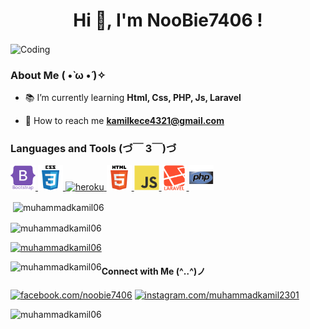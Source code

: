 <h1 align="center">Hi 👋, I'm NooBie7406 !</h1>

<img align="center" alt="Coding" width="1100" src="https://media2.giphy.com/media/26tn33aiTi1jkl6H6/200w.webp?cid=ecf05e47ow1w1263v8ay11xa1vi7x88uff28xfni3we0b6fy&rid=200w.webp&ct=g">

<h3 align="left">About Me ( •̀ ω •́ )✧</h3>

- 📚 I’m currently learning **Html, Css, PHP, Js, Laravel**

- 💬 How to reach me **kamilkece4321@gmail.com**

<h3 align="left">Languages and Tools (づ￣ 3￣)づ</h3>

<p align="left"> <a href="https://getbootstrap.com" target="_blank" rel="noreferrer"> <img src="https://raw.githubusercontent.com/devicons/devicon/master/icons/bootstrap/bootstrap-plain-wordmark.svg" alt="bootstrap" width="40" height="40"/> </a> <a href="https://www.w3schools.com/css/" target="_blank" rel="noreferrer"> <img src="https://raw.githubusercontent.com/devicons/devicon/master/icons/css3/css3-original-wordmark.svg" alt="css3" width="40" height="40"/> </a> <a href="https://heroku.com" target="_blank" rel="noreferrer"> <img src="https://www.vectorlogo.zone/logos/heroku/heroku-icon.svg" alt="heroku" width="40" height="40"/> </a> <a href="https://www.w3.org/html/" target="_blank" rel="noreferrer"> <img src="https://raw.githubusercontent.com/devicons/devicon/master/icons/html5/html5-original-wordmark.svg" alt="html5" width="40" height="40"/> </a> <a href="https://developer.mozilla.org/en-US/docs/Web/JavaScript" target="_blank" rel="noreferrer"> <img src="https://raw.githubusercontent.com/devicons/devicon/master/icons/javascript/javascript-original.svg" alt="javascript" width="40" height="40"/> </a> <a href="https://laravel.com/" target="_blank" rel="noreferrer"> <img src="https://raw.githubusercontent.com/devicons/devicon/master/icons/laravel/laravel-plain-wordmark.svg" alt="laravel" width="40" height="40"/> </a> <a href="https://www.php.net" target="_blank" rel="noreferrer"> <img src="https://raw.githubusercontent.com/devicons/devicon/master/icons/php/php-original.svg" alt="php" width="40" height="40"/> </a> </p>

<p>&nbsp;<img align="center" src="https://github-readme-stats.vercel.app/api?username=muhammadkamil06&theme=radical&show_icons=true&locale=en" alt="muhammadkamil06" /></p><p><img align="center" src="https://github-readme-streak-stats.herokuapp.com/?user=muhammadkamil06&theme=radical" alt="muhammadkamil06" /></p><p align="left"> <a href="https://github.com/ryo-ma/github-profile-trophy"><img src="https://github-profile-trophy.vercel.app/?username=muhammadkamil06&theme=radical" alt="muhammadkamil06" /></a></p><p><img align="left" src="https://github-readme-stats.vercel.app/api/top-langs?username=muhammadkamil06&theme=radical&show_icons=true&locale=en&layout=compact" alt="muhammadkamil06" /></p>

<h4 align="left">Connect with Me (^‥^)ノ</h4>
<p align="left">
<a href="https://fb.com/facebook.com/noobie7406" target="blank"><img align="center" src="https://raw.githubusercontent.com/rahuldkjain/github-profile-readme-generator/master/src/images/icons/Social/facebook.svg" alt="facebook.com/noobie7406" height="30" width="40" /></a>
<a href="https://instagram.com/instagram.com/NooBie7406" target="blank"><img align="center" src="https://raw.githubusercontent.com/rahuldkjain/github-profile-readme-generator/master/src/images/icons/Social/instagram.svg" alt="instagram.com/muhammadkamil2301" height="30" width="40" /></a>
</p>

<p align="left"> <img src="https://komarev.com/ghpvc/?username=muhammadkamil06&label=Profile%20views&color=0e75b6&style=flat" alt="muhammadkamil06" /> </p>


